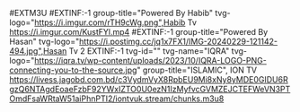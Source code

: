 #EXTM3U
#EXTINF:-1 group-title="Powered By Habib" tvg-logo="https://i.imgur.com/rTH9cWg.png",Habib Tv 
https://i.imgur.com/KustFYl.mp4
#EXTINF:-1 group-title="Powered By Hasan" tvg-logo="https://i.postimg.cc/jq1x7FX1/IMG-20240229-121142-494.jpg",Hasan Tv 2 EXTINF:-1 tvg-id="" tvg-name="IQRA" tvg-logo="https://iqra.tv/wp-content/uploads/2023/10/IQRA-LOGO-PNG-connecting-you-to-the-source.jpg" group-title="ISLAMIC", ION TV
https://livess.jagobd.com.bd/c3VydmVyX8RpbEU9Mi8xNy8yMDE0GIDU6RgzQ6NTAgdEoaeFzbF92YWxIZTO0U0ezN1IzMyfvcGVMZEJCTEFWeVN3PTOmdFsaWRtaW51aiPhnPTI2/iontvuk.stream/chunks.m3u8
